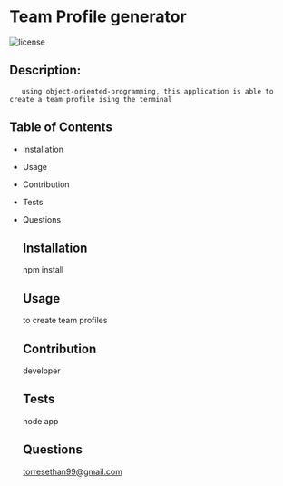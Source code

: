    # Team Profile generator

   ![license](https://img.shields.io/badge/LICENSE-MIT-BLUE)   

   ## Description:
       using object-oriented-programming, this application is able to create a team profile ising the terminal

   ## Table of Contents 
  
  * Installation

  * Usage


  * Contribution


  * Tests


  * Questions
    
    ## Installation
    npm install

    ## Usage
    to create team profiles

    ## Contribution
    developer

    ## Tests
    node app

    ## Questions
    torresethan99@gmail.com
    
    
    